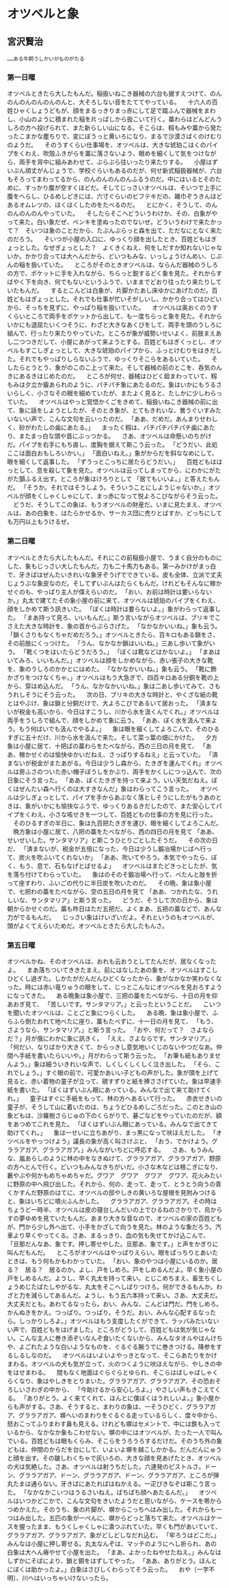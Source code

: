 # オツベルと象

## 宮沢賢治

`……ある牛飼うしかいがものがたる`

### 第一日曜

オツベルときたら大したもんだ。稲扱いねこき器械の六台も据すえつけて、のんのんのんのんのんのんと、大そろしない音をたててやっている。
　十六人の百姓ひゃくしょうどもが、顔をまるっきりまっ赤にして足で踏ふんで器械をまわし、小山のように積まれた稲を片っぱしから扱こいて行く。藁わらはどんどんうしろの方へ投げられて、また新らしい山になる。そこらは、籾もみや藁から発たったこまかな塵ちりで、変にぼうっと黄いろになり、まるで沙漠さばくのけむりのようだ。
　そのうすくらい仕事場を、オツベルは、大きな琥珀こはくのパイプをくわえ、吹殻ふきがらを藁に落さないよう、眼めを細くして気をつけながら、両手を背中に組みあわせて、ぶらぶら往いったり来たりする。
　小屋はずいぶん頑丈がんじょうで、学校ぐらいもあるのだが、何せ新式稲扱器械が、六台もそろってまわってるから、のんのんのんのんふるうのだ。中にはいるとそのために、すっかり腹が空すくほどだ。そしてじっさいオツベルは、そいつで上手に腹をへらし、ひるめしどきには、六寸ぐらいのビフテキだの、雑巾ぞうきんほどあるオムレツの、ほくほくしたのをたべるのだ。
　とにかく、そうして、のんのんのんのんやっていた。
　そしたらそこへどういうわけか、その、白象がやって来た。白い象だぜ、ペンキを塗ぬったのでないぜ。どういうわけで来たかって？　そいつは象のことだから、たぶんぶらっと森を出て、ただなにとなく来たのだろう。
　そいつが小屋の入口に、ゆっくり顔を出したとき、百姓どもはぎょっとした。なぜぎょっとした？　よくきくねえ、何をしだすか知れないじゃないか。かかり合っては大へんだから、どいつもみな、いっしょうけんめい、じぶんの稲を扱いていた。
　ところがそのときオツベルは、ならんだ器械のうしろの方で、ポケットに手を入れながら、ちらっと鋭するどく象を見た。それからすばやく下を向き、何でもないというふうで、いままでどおり往ったり来たりしていたもんだ。
　するとこんどは白象が、片脚かたあし床ゆかにあげたのだ。百姓どもはぎょっとした。それでも仕事が忙いそがしいし、かかり合ってはひどいから、そっちを見ずに、やっぱり稲を扱いていた。
　オツベルは奥おくのうすくらいところで両手をポケットから出して、も一度ちらっと象を見た。それからいかにも退屈たいくつそうに、わざと大きなあくびをして、両手を頭のうしろに組んで、行ったり来たりやっていた。ところが象が威勢いせいよく、前肢まえあし二つつきだして、小屋にあがって来ようとする。百姓どもはぎくっとし、オツベルもすこしぎょっとして、大きな琥珀のパイプから、ふっとけむりをはきだした。それでもやっぱりしらないふうで、ゆっくりそこらをあるいていた。
　そしたらとうとう、象がのこのこ上って来た。そして器械の前のとこを、呑気のんきにあるきはじめたのだ。
　ところが何せ、器械はひどく廻まわっていて、籾もみは夕立か霰あられのように、パチパチ象にあたるのだ。象はいかにもうるさいらしく、小さなその眼を細めていたが、またよく見ると、たしかに少しわらっていた。
　オツベルはやっと覚悟かくごをきめて、稲扱いねこき器械の前に出て、象に話をしようとしたが、そのとき象が、とてもきれいな、鶯うぐいすみたいないい声で、こんな文句を云いったのだ。
「ああ、だめだ。あんまりせわしく、砂がわたしの歯にあたる。」
　まったく籾は、パチパチパチパチ歯にあたり、またまっ白な頭や首にぶっつかる。
　さあ、オツベルは命懸いのちがけだ。パイプを右手にもち直し、度胸を据えて斯こう云った。
「どうだい、此処ここは面白おもしろいかい。」
「面白いねえ。」象がからだを斜ななめにして、眼を細くして返事した。
「ずうっとこっちに居たらどうだい。」
　百姓どもははっとして、息を殺して象を見た。オツベルは云ってしまってから、にわかにがたがた顫ふるえ出す。ところが象はけろりとして
「居てもいいよ。」と答えたもんだ。
「そうか。それではそうしよう。そういうことにしようじゃないか。」オツベルが顔をくしゃくしゃにして、まっ赤になって悦よろこびながらそう云った。
　どうだ、そうしてこの象は、もうオツベルの財産だ。いまに見たまえ、オツベルは、あの白象を、はたらかせるか、サーカス団に売りとばすか、どっちにしても万円以上もうけるぜ。

### 第二日曜

オツベルときたら大したもんだ。それにこの前稲扱小屋で、うまく自分のものにした、象もじっさい大したもんだ。力も二十馬力もある。第一みかけがまっ白で、牙きばはぜんたいきれいな象牙ぞうげでできている。皮も全体、立派で丈夫じょうぶな象皮なのだ。そしてずいぶんはたらくもんだ。けれどもそんなに稼かせぐのも、やっぱり主人が偉えらいのだ。
「おい、お前は時計は要いらないか。」丸太で建てたその象小屋の前に来て、オツベルは琥珀のパイプをくわえ、顔をしかめて斯う訊きいた。
「ぼくは時計は要らないよ。」象がわらって返事した。
「まあ持って見ろ、いいもんだ。」斯う言いながらオツベルは、ブリキでこさえた大きな時計を、象の首からぶらさげた。
「なかなかいいね。」象も云う。
「鎖くさりもなくちゃだめだろう。」オツベルときたら、百キロもある鎖をさ、その前肢にくっつけた。
「うん、なかなか鎖はいいね。」三あし歩いて象がいう。
「靴くつをはいたらどうだろう。」
「ぼくは靴などはかないよ。」
「まあはいてみろ、いいもんだ。」オツベルは顔をしかめながら、赤い張子の大きな靴を、象のうしろのかかとにはめた。
「なかなかいいね。」象も云う。
「靴に飾かざりをつけなくちゃ。」オツベルはもう大急ぎで、四百キロある分銅を靴の上から、穿はめ込んだ。
「うん、なかなかいいね。」象は二あし歩いてみて、さもうれしそうにそう云った。
　次の日、ブリキの大きな時計と、やくざな紙の靴とはやぶけ、象は鎖と分銅だけで、大よろこびであるいて居おった。
「済まないが税金も高いから、今日はすこうし、川から水を汲くんでくれ。」オツベルは両手をうしろで組んで、顔をしかめて象に云う。
「ああ、ぼく水を汲んで来よう。もう何ばいでも汲んでやるよ。」
　象は眼を細くしてよろこんで、そのひるすぎに五十だけ、川から水を汲んで来た。そして菜っ葉の畑にかけた。
　夕方象は小屋に居て、十把ぱの藁わらをたべながら、西の三日の月を見て、
「ああ、稼かせぐのは愉快ゆかいだねえ、さっぱりするねえ」と云っていた。
「済まないが税金がまたあがる。今日は少うし森から、たきぎを運んでくれ」オツベルは房ふさのついた赤い帽子ぼうしをかぶり、両手をかくしにつっ込んで、次の日象にそう言った。
「ああ、ぼくたきぎを持って来よう。いい天気だねえ。ぼくはぜんたい森へ行くのは大すきなんだ」象はわらってこう言った。
　オツベルは少しぎょっとして、パイプを手からあぶなく落としそうにしたがもうあのときは、象がいかにも愉快なふうで、ゆっくりあるきだしたので、また安心してパイプをくわえ、小さな咳せきを一つして、百姓どもの仕事の方を見に行った。
　そのひるすぎの半日に、象は九百把たきぎを運び、眼を細くしてよろこんだ。
　晩方象は小屋に居て、八把の藁をたべながら、西の四日の月を見て
「ああ、せいせいした。サンタマリア」と斯こうひとりごとしたそうだ。
　その次の日だ、
「済まないが、税金が五倍になった、今日は少うし鍛冶場かじばへ行って、炭火を吹ふいてくれないか」
「ああ、吹いてやろう。本気でやったら、ぼく、もう、息で、石もなげとばせるよ」
　オツベルはまたどきっとしたが、気を落ち付けてわらっていた。
　象はのそのそ鍛冶場へ行って、べたんと肢を折って座すわり、ふいごの代りに半日炭を吹いたのだ。
　その晩、象は象小屋で、七把わの藁をたべながら、空の五日の月を見て
「ああ、つかれたな、うれしいな、サンタマリア」と斯う言った。
　どうだ、そうして次の日から、象は朝からかせぐのだ。藁も昨日はただ五把だ。よくまあ、五把の藁などで、あんな力がでるもんだ。
　じっさい象はけいざいだよ。それというのもオツベルが、頭がよくてえらいためだ。オツベルときたら大したもんさ。

### 第五日曜

オツベルかね、そのオツベルは、おれも云おうとしてたんだが、居なくなったよ。
　まあ落ちついてききたまえ。前にはなしたあの象を、オツベルはすこしひどくし過ぎた。しかたがだんだんひどくなったから、象がなかなか笑わなくなった。時には赤い竜りゅうの眼をして、じっとこんなにオツベルを見おろすようになってきた。
　ある晩象は象小屋で、三把の藁をたべながら、十日の月を仰あおぎ見て、
「苦しいです。サンタマリア。」と云ったということだ。
　こいつを聞いたオツベルは、ことごと象につらくした。
　ある晩、象は象小屋で、ふらふら倒たおれて地べたに座り、藁もたべずに、十一日の月を見て、
「もう、さようなら、サンタマリア。」と斯う言った。
「おや、何だって？　さよならだ？」月が俄にわかに象に訊きく。
「ええ、さよならです。サンタマリア。」
「何だい、なりばかり大きくて、からっきし意気地いくじのないやつだなあ。仲間へ手紙を書いたらいいや。」月がわらって斯う云った。
「お筆も紙もありませんよう。」象は細ういきれいな声で、しくしくしくしく泣き出した。
「そら、これでしょう。」すぐ眼の前で、可愛かあいい子どもの声がした。象が頭を上げて見ると、赤い着物の童子が立って、硯すずりと紙を捧ささげていた。象は早速手紙を書いた。
「ぼくはずいぶん眼にあっている。みんなで出て来て助けてくれ。」
　童子はすぐに手紙をもって、林の方へあるいて行った。
　赤衣せきいの童子が、そうして山に着いたのは、ちょうどひるめしごろだった。このとき山の象どもは、沙羅樹さらじゅの下のくらがりで、碁ごなどをやっていたのだが、額をあつめてこれを見た。
「ぼくはずいぶん眼にあっている。みんなで出てきて助けてくれ。」
　象は一せいに立ちあがり、まっ黒になって吠ほえだした。
「オツベルをやっつけよう」議長の象が高く叫さけぶと、
「おう、でかけよう。グララアガア、グララアガア。」みんながいちどに呼応する。
　さあ、もうみんな、嵐あらしのように林の中をなきぬけて、グララアガア、グララアガア、野原の方へとんで行く。どいつもみんなきちがいだ。小さな木などは根こぎになり、藪やぶや何かもめちゃめちゃだ。グワア　グワア　グワア　グワア、花火みたいに野原の中へ飛び出した。それから、何の、走って、走って、とうとう向うの青くかすんだ野原のはてに、オツベルの邸やしきの黄いろな屋根を見附みつけると、象はいちどに噴火ふんかした。
　グララアガア、グララアガア。その時はちょうど一時半、オツベルは皮の寝台しんだいの上でひるねのさかりで、烏からすの夢ゆめを見ていたもんだ。あまり大きな音なので、オツベルの家の百姓どもが、門から少し外へ出て、小手をかざして向うを見た。林のような象だろう。汽車より早くやってくる。さあ、まるっきり、血の気も失せてかけ込こんで、
「旦那だんなあ、象です。押し寄せやした。旦那あ、象です。」と声をかぎりに叫んだもんだ。
　ところがオツベルはやっぱりえらい。眼をぱっちりとあいたときは、もう何もかもわかっていた。
「おい、象のやつは小屋にいるのか。居る？　居る？　居るのか。よし、戸をしめろ。戸をしめるんだよ。早く象小屋の戸をしめるんだ。ようし、早く丸太を持って来い。とじこめちまえ、畜生ちくしょうめじたばたしやがるな、丸太をそこへしばりつけろ。何ができるもんか。わざと力を減らしてあるんだ。ようし、もう五六本持って来い。さあ、大丈夫だ。大丈夫だとも。あわてるなったら。おい、みんな、こんどは門だ。門をしめろ。かんぬきをかえ。つっぱり。つっぱり。そうだ。おい、みんな心配するなったら。しっかりしろよ。」オツベルはもう支度したくができて、ラッパみたいないい声で、百姓どもをはげました。ところがどうして、百姓どもは気が気じゃない。こんな主人に巻き添ぞいなんぞ食いたくないから、みんなタオルやはんけちや、よごれたような白いようなものを、ぐるぐる腕うでに巻きつける。降参をするしるしなのだ。
　オツベルはいよいよやっきとなって、そこらあたりをかけまわる。オツベルの犬も気が立って、火のつくように吠ほえながら、やしきの中をはせまわる。
　間もなく地面はぐらぐらとゆられ、そこらはばしゃばしゃくらくなり、象はやしきをとりまいた。グララアガア、グララアガア、その恐おそろしいさわぎの中から、
「今助けるから安心しろよ。」やさしい声もきこえてくる。
「ありがとう。よく来てくれて、ほんとに僕ぼくはうれしいよ。」象小屋からも声がする。さあ、そうすると、まわりの象は、一そうひどく、グララアガア、グララアガア、塀へいのまわりをぐるぐる走っているらしく、度々中から、怒おこってふりまわす鼻も見える。けれども塀はセメントで、中には鉄も入っているから、なかなか象もこわせない。塀の中にはオツベルが、たった一人で叫んでいる。百姓どもは眼もくらみ、そこらをうろうろするだけだ。そのうち外の象どもは、仲間のからだを台にして、いよいよ塀を越こしかかる。だんだんにゅうと顔を出す。その皺しわくちゃで灰いろの、大きな顔を見あげたとき、オツベルの犬は気絶した。さあ、オツベルは射うちだした。六連発のピストルさ。ドーン、グララアガア、ドーン、グララアガア、ドーン、グララアガア、ところが弾丸たまは通らない。牙きばにあたればはねかえる。一疋ぴきなぞは斯こう言った。
「なかなかこいつはうるさいねえ。ぱちぱち顔へあたるんだ。」
　オツベルはいつかどこかで、こんな文句をきいたようだと思いながら、ケースを帯からつめかえた。そのうち、象の片脚が、塀からこっちへはみ出した。それからも一つはみ出した。五匹の象が一ぺんに、塀からどっと落ちて来た。オツベルはケースを握ったまま、もうくしゃくしゃに潰つぶれていた。早くも門があいていて、グララアガア、グララアガア、象がどしどしなだれ込む。
「牢ろうはどこだ。」みんなは小屋に押し寄せる。丸太なんぞは、マッチのようにへし折られ、あの白象は大へん瘠やせて小屋を出た。
「まあ、よかったねやせたねえ。」みんなはしずかにそばにより、鎖と銅をはずしてやった。
「ああ、ありがとう。ほんとにぼくは助かったよ。」白象はさびしくわらってそう云った。
　おや〔一字不明〕、川へはいっちゃいけないったら。
